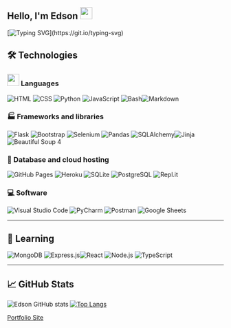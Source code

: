## Hello, I'm Edson <img src="https://media.giphy.com/media/hvRJCLFzcasrR4ia7z/giphy.gif" width="28">

[![Typing SVG](https://readme-typing-svg.herokuapp.com?font=Cascadia+code&color=3BF6F7&size=16&lines=Self-taught+Web+Developer.;Always+learning+new+technologies.;Former+Chef.;Welcome+to+my+Profile.)](https://git.io/typing-svg)


## 🛠 Technologies

### <img src="https://media.giphy.com/media/juua9i2c2fA0AIp2iq/giphy.gif?cid=ecf05e47b68o7om0bh92pzvnz6jr1qmju8k1y15aoxl799ol&rid=giphy.gif&ct=s" width="28">  Languages
<img alt="HTML" src="https://img.shields.io/badge/HTML-E34F26.svg?logo=html5&logoColor=white"></a> <img alt="CSS" src="https://img.shields.io/badge/CSS-1572B6.svg?logo=css3&logoColor=white"></a> <img alt="Python" src="https://img.shields.io/badge/Python-14354C.svg?logo=python&logoColor=white"></a>  <img alt="JavaScript" src="https://img.shields.io/badge/JavaScript-F7DF1E.svg?logo=javascript&logoColor=black"></a> <img alt="Bash" src="https://img.shields.io/badge/Bash-121011.svg?logo=gnu-bash&logoColor=white"></a><img alt="Markdown" src="https://img.shields.io/badge/Markdown-000000.svg?logo=markdown&logoColor=white"></a>


### 🏭 Frameworks and libraries 
<img alt="Flask" src="https://img.shields.io/badge/-Flask-E8E8E8?logo=flask&logoColor=black"></a> <img alt="Bootstrap" src="https://img.shields.io/badge/Bootstrap-7952B3.svg?logo=bootstrap&logoColor=white"></a> <img alt="Selenium" src ="https://img.shields.io/badge/Selenium-4ea94b.svg?logo=selenium&logoColor=white"></a> <img alt="Pandas" src="https://img.shields.io/badge/Pandas-150458.svg?logo=pandas&logoColor=white"></a> <img alt="SQLAlchemy" src ="https://img.shields.io/badge/SQLAlchemy-F00000.svg?logo=mysql&logoColor=white"></a><img alt="Jinja" src="https://img.shields.io/badge/Jinja-404d59.svg?logo=jinja&logoColor=white"></a> <img alt="Beautiful Soup 4" src="https://img.shields.io/badge/Beautiful Soup-1793D1.svg?logo=deepnote&logoColor=white"></a>

### 🏢 Database and cloud hosting
<img alt="GitHub Pages" src="https://img.shields.io/badge/GitHub%20Pages-327FC7.svg?logo=github&logoColor=white"></a> <img alt="Heroku" src="https://img.shields.io/badge/Heroku-430098.svg?logo=heroku&logoColor=white"></a> <img alt="SQLite" src ="https://img.shields.io/badge/SQLite-07405e.svg?logo=sqlite&logoColor=white"></a> <img alt="PostgreSQL" src ="https://img.shields.io/badge/PostgreSQL-316192.svg?logo=postgresql&logoColor=white"></a> <img alt="Repl.it" src="https://img.shields.io/badge/Repl.it-0D101E.svg?logo=Replit&logoColor=white"></a>


### 💻 Software 
<img alt="Visual Studio Code" src="https://img.shields.io/badge/Visual%20Studio%20Code-0078d7.svg?logo=visual-studio-code&logoColor=white"></a> <img alt="PyCharm" src="https://img.shields.io/badge/PyCharm-010101.svg?logo=pycharm&logoColor=white"></a> <img alt="Postman" src="https://img.shields.io/badge/Postman-FF6C37?logo=postman&logoColor=white"></a> <img alt="Google Sheets" src="https://img.shields.io/badge/Google%20Sheets-34A853.svg?logo=google%20sheets&logoColor=white"></a>

---
## 🎒 Learning
<img alt="MongoDB" src ="https://img.shields.io/badge/MongoDB-4ea94b.svg?logo=mongodb&logoColor=white"></a>  <img alt="Express.js" src="https://img.shields.io/badge/Express.js-404d59.svg?logo=express&logoColor=white"></a><img alt="React" src="https://img.shields.io/badge/React-20232a.svg?logo=react&logoColor=%2361DAFB"></a>  <img alt="Node.js" src="https://img.shields.io/badge/Node.js-43853D.svg?logo=node.js&logoColor=white"></a> <img alt="TypeScript" src="https://img.shields.io/badge/TypeScript-007ACC.svg?logo=typescript&logoColor=white"></a>

---

## 📈 GitHub Stats
![Edson GitHub stats](https://github-readme-stats.vercel.app/api?username=SkyDaddy&show_icons=true&theme=tokyonight)
[![Top Langs](https://github-readme-stats.vercel.app/api/top-langs/?username=SkyDaddy&layout=compact)](https://github.com/anuraghazra/github-readme-stats&theme=tokyonight)




[Portfolio Site](https://edson-ragas.herokuapp.com/ "Edson Ragas's Portfolio Site")
